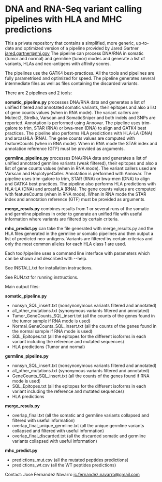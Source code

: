 # DNA and RNA-Seq variant calling pipelines with HLA and MHC predictions
This a private repository that contains a simplified, more generic, up-to-date
and optimized version of a pipeline provided by Jared Gartner <jared.gartner@nhi.gov>
The pipeline can process DNA/RNA in somatic (tumor and normal) and germline (tumor) modes
and generate a list of variants, HLAs and neo-antigens with affinity scores. 

The pipelines use the GATK4 best-practices.
All the tools and pipelines are fully parametrised and optimized for speed. 
The pipeline generates several intermediate files as well as files containing
the discarded variants.

There are 2 pipelines and 2 tools:

**somatic_pipeline.py** processes DNA/RNA data and generates a list of unified
filtered and annotated somatic variants, their epitopes and also a list of gene counts values (when in RNA mode). 
The variant callers are Mutect2, Strelka, Varscan and SomaticSniper and both indels and SNPs are
reported. Annotation is performed using Annovar. 
The pipeline uses trim-galore to trim, STAR (RNA) or bwa-men (DNA) to align and GATK4 best practices. 
The pipeline also performs HLA predictions with HLA-LA (DNA) and arcasHLA (RNA).
The gene counts values are computed with featureCounts (when in RNA mode).
When in RNA mode the STAR index and annotation reference (GTF) must be provided as arguments.

**germline_pipeline.py** processes DNA/RNA data and generates a list of unified
annotated germline variants (weak filtered), their epitopes and also a list of gene counts values (when in RNA mode). 
The variant callers used are Varscan and HaplotypeCaller. Annotation is performed with Annovar.
The pipeline uses trim-galore to trim, STAR (RNA) or bwa-men (DNA) to align and GATK4 best practices. 
The pipeline also performs HLA predictions with HLA-LA (DNA) and arcasHLA (RNA).
The gene counts values are computed with featureCounts (when in RNA mode).
When in RNA mode the STAR index and annotation reference (GTF) must be provided as arguments.

**merge_resuls.py** combines results from 1 or several runs of the somatic and germline
pipelines in order to generate an unified file with useful information where
variants are filtered by certain criteria. 

**mhc_predict.py** can take the file generated with merge_results.py and the HLA files
generated in the germline or somatic pipelines and then output a list of predicted neo-antigens.
Variants are filtered by certain criterias and only the most common alleles for each HLA class 1
are used. 

Each tool/pipeline uses a command line interface with parameters which
can be shown and described with --help.

See INSTALL.txt for installation instructions. 

See RUN.txt for running instructions.

Main output files:

**somatic_pipeline.py** 
- nonsyn_SQL_insert.txt (nonsynonymous variants filtered and annotated)
- all_other_mutations.txt (synonymous variants filtered and annotated)
- Tumor_GeneCounts_SQL_insert.txt (all the counts of the genes found in the tumor sample if RNA mode is used)
- Normal_GeneCounts_SQL_insert.txt (all the counts of the genes found in the normal sample if RNA mode is used)
- SQL_Epitopes.txt (all the epitopes for the different isoforms in each variant including the reference and mutated sequences)
- HLA predictions (Tumor and normal)

**germline_pipeline.py** 
- nonsyn_SQL_insert.txt (nonsynonymous variants filtered and annotated)
- all_other_mutations.txt (synonymous variants filtered and annotated)
- GeneCounts_SQL_insert.txt (all the counts of the genes found if RNA mode is used)
- SQL_Epitopes.txt (all the epitopes for the different isoforms in each variant including the reference and mutated sequences)
- HLA predictions

**merge_resuls.py** 
- overlap_final.txt (all the somatic and germline variants collapsed and filtered with useful information)
- overlap_final_unique_germline.txt (all the unique germline variants collapsed and filtered with useful information)
- overlap_final_discarded.txt (all the discarded somatic and germline variants collapsed with useful information)

**mhc_predict.py** 
- predictions_mut.csv (all the mutated peptides predictions)
- predictions_wt.csv (all the WT peptides predictions)

Contact: Jose Fernandez Navarro <jc.fernandez.navarro@gmail.com>


